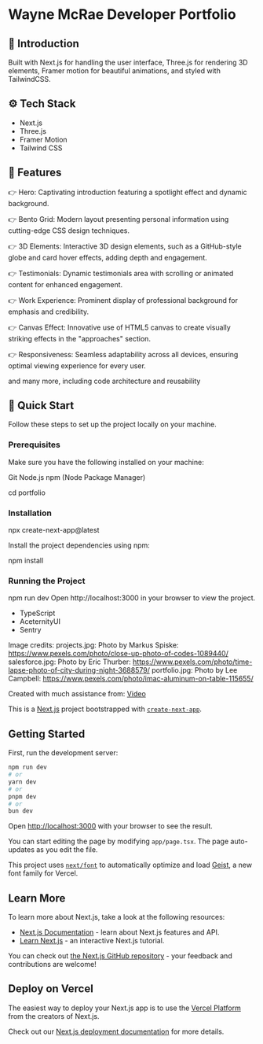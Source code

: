 # Wayne McRae Developer Portfolio

## 🤖 Introduction

Built with Next.js for handling the user interface, Three.js for rendering 3D elements, Framer motion for beautiful animations, and styled with TailwindCSS.

## ⚙️ Tech Stack

- Next.js
- Three.js
- Framer Motion
- Tailwind CSS

## 🔋 Features

👉 Hero: Captivating introduction featuring a spotlight effect and dynamic background.

👉 Bento Grid: Modern layout presenting personal information using cutting-edge CSS design techniques.

👉 3D Elements: Interactive 3D design elements, such as a GitHub-style globe and card hover effects, adding depth and engagement.

👉 Testimonials: Dynamic testimonials area with scrolling or animated content for enhanced engagement.

👉 Work Experience: Prominent display of professional background for emphasis and credibility.

👉 Canvas Effect: Innovative use of HTML5 canvas to create visually striking effects in the "approaches" section.

👉 Responsiveness: Seamless adaptability across all devices, ensuring optimal viewing experience for every user.

and many more, including code architecture and reusability

## 🤸 Quick Start

Follow these steps to set up the project locally on your machine.

### Prerequisites

Make sure you have the following installed on your machine:

Git
Node.js
npm (Node Package Manager)

cd portfolio

### Installation

npx create-next-app@latest

Install the project dependencies using npm:

npm install

### Running the Project

npm run dev
Open http://localhost:3000 in your browser to view the project.

- TypeScript
- AceternityUI
- Sentry

Image credits:
projects.jpg: Photo by Markus Spiske: https://www.pexels.com/photo/close-up-photo-of-codes-1089440/
salesforce.jpg: Photo by Eric Thurber: https://www.pexels.com/photo/time-lapse-photo-of-city-during-night-3688579/
portfolio.jpg: Photo by Lee Campbell: https://www.pexels.com/photo/imac-aluminum-on-table-115655/

Created with much assistance from:
[Video](https://www.youtube.com/watch?v=FTH6Dn3AyIQ&list=PLs4GO2nEDaoc_OBIdmCcVJSV_rn0FiARD)

This is a [Next.js](https://nextjs.org) project bootstrapped with [`create-next-app`](https://nextjs.org/docs/app/api-reference/cli/create-next-app).

## Getting Started

First, run the development server:

```bash
npm run dev
# or
yarn dev
# or
pnpm dev
# or
bun dev
```

Open [http://localhost:3000](http://localhost:3000) with your browser to see the result.

You can start editing the page by modifying `app/page.tsx`. The page auto-updates as you edit the file.

This project uses [`next/font`](https://nextjs.org/docs/app/building-your-application/optimizing/fonts) to automatically optimize and load [Geist](https://vercel.com/font), a new font family for Vercel.

## Learn More

To learn more about Next.js, take a look at the following resources:

- [Next.js Documentation](https://nextjs.org/docs) - learn about Next.js features and API.
- [Learn Next.js](https://nextjs.org/learn) - an interactive Next.js tutorial.

You can check out [the Next.js GitHub repository](https://github.com/vercel/next.js) - your feedback and contributions are welcome!

## Deploy on Vercel

The easiest way to deploy your Next.js app is to use the [Vercel Platform](https://vercel.com/new?utm_medium=default-template&filter=next.js&utm_source=create-next-app&utm_campaign=create-next-app-readme) from the creators of Next.js.

Check out our [Next.js deployment documentation](https://nextjs.org/docs/app/building-your-application/deploying) for more details.
